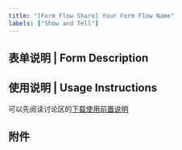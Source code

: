 ```yaml
---
title: "[Form Flow Share] Your Form Flow Name"
labels: ["Show and Tell"]
---
```

## 表单说明 | Form Description
<!-- 简要描述表单的功能和适用场景 | Brief description of form's purpose -->

## 使用说明 | Usage Instructions
<!-- 提供详细的使用说明和配置示例  | Provide detailed usage instructions and configuration examples-->

可以先阅读讨论区的[下载使用前置说明](https://github.com/vran-dev/obsidian-form-flow/discussions/14)

## 附件
<!-- 请在此处上传表单包文件 | Please upload the form package file here -->
<!-- 表单中至少包含 `FormName.cform`, 如果有 `ScriptName.js` 也请一并打包 | At least `FormName.cform` should be included in the form package, and `ScriptName.js` if provided -->
